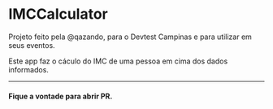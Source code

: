 # IMCCalculator

Projeto feito pela @qazando, para o Devtest Campinas e para utilizar em seus eventos. 

Este app faz o cáculo do IMC de uma pessoa em cima dos dados informados.


-----------------


#### Fique a vontade para abrir PR.
